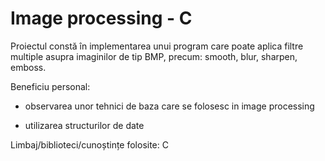 # Image processing - C
Proiectul constă în implementarea unui program care poate aplica filtre multiple asupra imaginilor de tip BMP, precum: smooth, blur, sharpen, emboss.

Beneficiu personal:

- observarea unor tehnici de baza care se folosesc in image processing

- utilizarea structurilor de date

Limbaj/biblioteci/cunoștințe folosite: C
